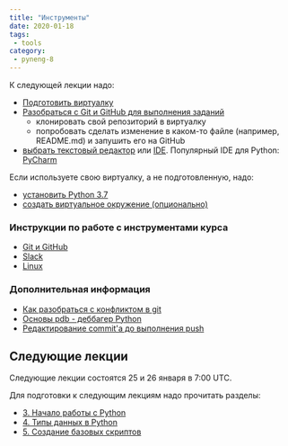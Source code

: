 ```yaml
---
title: "Инструменты"
date: 2020-01-18
tags:
 - tools
category:
 - pyneng-8
---
```



К следующей лекции надо:

* [Подготовить виртуалку](https://pyneng.github.io/docs/course-vm/)
* [Разобраться с Git и GitHub для выполнения заданий](https://pyneng.github.io/docs/git-github-course/)
  * клонировать свой репозиторий в виртуалку
  * попробовать сделать изменение в каком-то файле (например, README.md) и запушить его на GitHub
* [выбрать текстовый редактор](https://pyneng.readthedocs.io/ru/latest/book/01_intro/os_and_editor.html) или [IDE](https://wiki.python.org/moin/IntegratedDevelopmentEnvironments). Популярный IDE для Python: [PyCharm](https://www.jetbrains.com/pycharm/)


Если используете свою виртуалку, а не подготовленную, надо:

* [установить Python 3.7](https://pyneng.github.io/docs/python-3-7/)
* [создать виртуальное окружение (опционально)](https://pyneng.github.io/docs/venv/)


### Инструкции по работе с инструментами курса

* [Git и GitHub](https://pyneng.github.io/docs/git-github-course/)
* [Slack](https://pyneng.github.io/docs/slack/)
* [Linux](https://pyneng.github.io/docs/linux/)


### Дополнительная информация

* [Как разобраться с конфликтом в git](https://pyneng.github.io/docs/git-conflict/)
* [Основы pdb - деббагер Python](https://natenka.github.io/pyneng/pdb-basics/)
* [Редактирование commit'а до выполнения push](https://pyneng.github.io/docs/git-edit-commit)


## Следующие лекции

Следующие лекции состоятся 25 и 26 января в 7:00 UTC.

Для подготовки к следующим лекциям надо прочитать разделы:

* [3. Начало работы с Python](https://pyneng.readthedocs.io/ru/latest/book/03_start/index.html)
* [4. Типы данных в Python](https://pyneng.readthedocs.io/ru/latest/book/04_data_structures/index.html)
* [5. Создание базовых скриптов](https://pyneng.readthedocs.io/ru/latest/book/05_basic_scripts/index.html)

